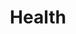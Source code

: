 ---
title: Health
layout: revealjs-talkabout
quantity: 4
script: 
- Do you always eat healthy food?
- Do you catch a cold more than once a year?
- Do you drink a lot?
- Do you eat a lot of vegetables?
- Do you eat  lots of fruits?
- Do you eat vegetables every day?
- Do you exercise? How often?
- Do you go to the dentist twice a year?
- Do you have a lot of stress?
- Do you have any allergies?
---